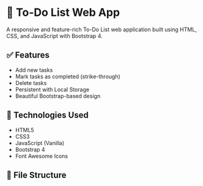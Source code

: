 # 📝 To-Do List Web App

A responsive and feature-rich To-Do List web application built using HTML, CSS, and JavaScript with Bootstrap 4.

## ✅ Features

- Add new tasks
- Mark tasks as completed (strike-through)
- Delete tasks
- Persistent with Local Storage
- Beautiful Bootstrap-based design

## 🚀 Technologies Used

- HTML5
- CSS3
- JavaScript (Vanilla)
- Bootstrap 4
- Font Awesome Icons

## 📂 File Structure

